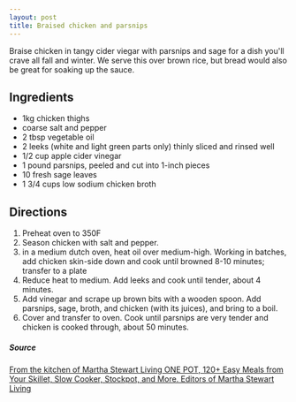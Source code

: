 ```yaml
---
layout: post
title: Braised chicken and parsnips
---
```


Braise chicken in tangy cider viegar with parsnips and sage for a dish you'll crave all fall and winter. We serve this over brown rice, but bread would also be great for soaking up the sauce.

## Ingredients
- 1kg chicken thighs
- coarse salt and pepper
- 2 tbsp vegetable oil
- 2 leeks (white and light green parts only) thinly sliced and rinsed well
- 1/2 cup apple cider vinegar
- 1 pound parsnips, peeled and cut into 1-inch pieces
- 10 fresh sage leaves
- 1 3/4 cups low sodium chicken broth

## Directions
1. Preheat oven to 350F
2. Season chicken with salt and pepper.
3. in a medium dutch oven, heat oil over medium-high. Working in batches, add chicken skin-side down and cook until browned 8-10 minutes; transfer to a plate
4. Reduce heat to medium. Add leeks and cook until tender, about 4 minutes.
5. Add vinegar and scrape up brown bits with a wooden spoon. Add parsnips, sage, broth, and chicken (with its juices), and bring to a boil.
6. Cover and transfer to oven. Cook until parsnips are very tender and chicken is cooked through, about 50 minutes.

##### Source
[From the kitchen of Martha Stewart Living ONE POT, 120+ Easy Meals from Your Skillet, Slow Cooker, Stockpot, and More. Editors of Martha Stewart Living](https://martha.com/products/one-pot-120-easy-meals-from-your-skillet-slow-cooker-stockpot-and-more-a-cookbook)